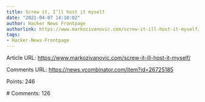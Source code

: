 ```yaml
---
title: Screw it, I’ll host it myself
date: "2021-04-07 14:10:02"
author: Hacker News Frontpage
authorlink: https://www.markozivanovic.com/screw-it-ill-host-it-myself/
tags:
- Hacker-News-Frontpage
---
```


<p>Article URL: <a href="https://www.markozivanovic.com/screw-it-ill-host-it-myself/">https://www.markozivanovic.com/screw-it-ill-host-it-myself/</a></p>
<p>Comments URL: <a href="https://news.ycombinator.com/item?id=26725185">https://news.ycombinator.com/item?id=26725185</a></p>
<p>Points: 246</p>
<p># Comments: 126</p>
